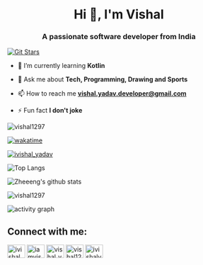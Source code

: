<h1 align="center">Hi 👋, I'm Vishal</h1>
<h3 align="center">A passionate software developer from India</h3>


[![Git Stars](https://git-stars.com/share/embed/Vishal1297.svg)](https://git-stars.com/user/Vishal1297)

- 🌱 I’m currently learning **Kotlin**

- 💬 Ask me about **Tech, Programming, Drawing and Sports**

- 📫 How to reach me **vishal.yadav.developer@gmail.com**

- ⚡ Fun fact **I don't joke**

<p align="left"> <img src="https://komarev.com/ghpvc/?username=vishal1297&label=Profile%20views&color=0e75b6&style=flat" alt="vishal1297" /> </p>

[![wakatime](https://wakatime.com/badge/user/fbd3fb0c-d960-4f53-bb73-a757a23ae7c1.svg)](https://wakatime.com/@fbd3fb0c-d960-4f53-bb73-a757a23ae7c1)

<p align="left"> <a href="https://twitter.com/ivishal_yadav" target="blank"><img src="https://img.shields.io/twitter/follow/ivishal_yadav?logo=twitter&style=for-the-badge" alt="ivishal_yadav" /></a> </p>

![Top Langs](https://github-readme-stats.vercel.app/api/top-langs/?username=vishal1297&layout=compact&hide=css,html&theme=onedark)

![Zheeeng's github stats](https://github-readme-stats.vercel.app/api?username=vishal1297&count_private=true&show_icons=true&theme=onedark)

<p><img align="center" src="https://github-readme-streak-stats.herokuapp.com/?user=vishal1297&theme=onedark" alt="vishal1297" /></p>

<p><img alt="activity graph" src="https://activity-graph.herokuapp.com/graph?username=vishal1297&bg_color=282C34&color=C6A66F&line=DE6C73&point=FFFFFF&hide_border=true" /></p>

<h2 align="left">Connect with me:</h2>
<p align="left">
<a href="https://twitter.com/ivishal_yadav" target="blank"><img align="center" src="https://cdn.jsdelivr.net/npm/simple-icons@3.0.1/icons/twitter.svg" alt="ivishal_yadav" height="30" width="40" /></a>
<a href="https://linkedin.com/in/iamvishalyadav" target="blank"><img align="center" src="https://cdn.jsdelivr.net/npm/simple-icons@3.0.1/icons/linkedin.svg" alt="iamvishalyadav" height="30" width="40" /></a>
<a href="https://www.hackerrank.com/vishal_yadav" target="blank"><img align="center" src="https://cdn.jsdelivr.net/npm/simple-icons@3.0.1/icons/hackerrank.svg" alt="vishal_yadav" height="30" width="40" /></a>
<a href="https://codeforces.com/profile/vishal1297" target="blank"><img align="center" src="https://cdn.jsdelivr.net/npm/simple-icons@3.0.1/icons/codeforces.svg" alt="vishal1297" height="30" width="40" /></a>
<a href="https://www.leetcode.com/ivishalyadav" target="blank"><img align="center" src="https://cdn.jsdelivr.net/npm/simple-icons@3.0.1/icons/leetcode.svg" alt="ivishalyadav" height="30" width="40" /></a>
</p>
